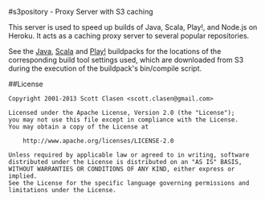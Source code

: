 #s3pository - Proxy Server with S3 caching

This server is used to speed up builds of Java, Scala, Play!, and Node.js on Heroku.  It acts as a caching proxy server to several popular repositories.

See the [Java](https://github.com/heroku/heroku-buildpack-java), [Scala](https://github.com/heroku/heroku-buildpack-scala) and [Play!](https://github.com/heroku/heroku-buildpack-play) buildpacks for the locations of the corresponding build tool settings used,
which are downloaded from S3 during the execution of the buildpack's bin/compile script.

##License

    Copyright 2001-2013 Scott Clasen <scott.clasen@gmail.com>

    Licensed under the Apache License, Version 2.0 (the "License");
    you may not use this file except in compliance with the License.
    You may obtain a copy of the License at

        http://www.apache.org/licenses/LICENSE-2.0

    Unless required by applicable law or agreed to in writing, software
    distributed under the License is distributed on an "AS IS" BASIS,
    WITHOUT WARRANTIES OR CONDITIONS OF ANY KIND, either express or implied.
    See the License for the specific language governing permissions and
    limitations under the License.


